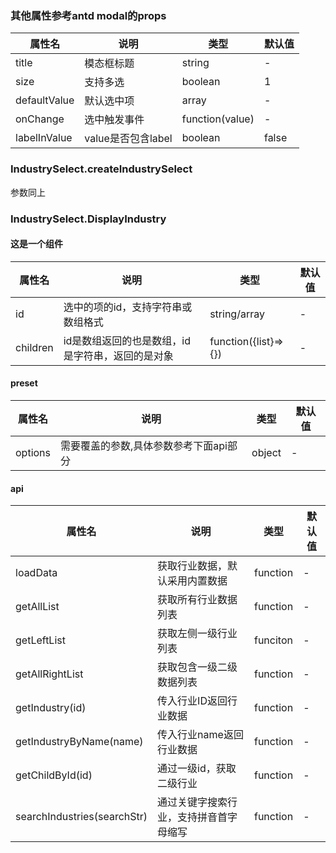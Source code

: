 ### 其他属性参考antd modal的props
|属性名|说明|类型|默认值|
|  ---  | ---  | --- | --- |
|  title  | 模态框标题 | string | - |
|  size  | 支持多选 | boolean | 1 |
|  defaultValue  | 默认选中项 | array | - |
|  onChange  | 选中触发事件 | function(value) | - |
|  labelInValue  | value是否包含label | boolean | false |


### IndustrySelect.createIndustrySelect
参数同上

### IndustrySelect.DisplayIndustry
#### 这是一个组件
|属性名|说明|类型|默认值|
|  ---  | ---  | --- | --- |
|  id  | 选中的项的id，支持字符串或数组格式 | string/array | - |
|  children  | id是数组返回的也是数组，id是字符串，返回的是对象 | function({list}=>{}) | - |


#### preset

| 属性名          | 说明                    | 类型     | 默认值 |
|--------------|-----------------------|--------|-----|
|options| 需要覆盖的参数,具体参数参考下面api部分 |object|-|

#### api

| 属性名                     | 说明                    | 类型     | 默认值 |
|-------------------------|-----------------------|--------|-----|
| loadData                | 获取行业数据，默认采用内置数据|function|-|
| getAllList          |获取所有行业数据列表|function|-|
| getLeftList            |获取左侧一级行业列表|funciton|-|
| getAllRightList                 |获取包含一级二级数据列表|function|-|
| getIndustry(id)             |传入行业ID返回行业数据|function|-|
| getIndustryByName(name)             |传入行业name返回行业数据|function|-|
| getChildById(id)     |通过一级id，获取二级行业|function|-|
| searchIndustries(searchStr) |通过关键字搜索行业，支持拼音首字母缩写|function|-|